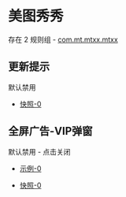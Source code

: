 # 美图秀秀

存在 2 规则组 - [com.mt.mtxx.mtxx](/src/apps/com.mt.mtxx.mtxx.ts)

## 更新提示

默认禁用

- [快照-0](https://i.gkd.li/import/13238352)

## 全屏广告-VIP弹窗

默认禁用 - 点击关闭

- [示例-0](https://m.gkd.li/57941037/d98355c6-1308-4ed1-bf29-56499e22446d)

- [快照-0](https://i.gkd.li/i/14368853)
